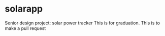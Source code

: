# solarapp
Senior design project: solar power tracker
This is for graduation.
This is to make a pull request
